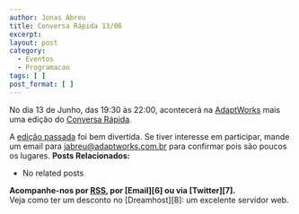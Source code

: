 ```yaml
---
author: Jonas Abreu
title: Conversa Rápida 13/06
excerpt:
layout: post
category:
  - Eventos
  - Programacao
tags: [ ]
post_format: [ ]
---
```

No dia 13 de Junho, das 19:30 às 22:00, acontecerá na [AdaptWorks][1] mais uma edição do [Conversa Rápida][2].

A [edição passada][3] foi bem divertida. Se tiver interesse em participar, mande um email para jabreu@adaptworks.com.br para confirmar pois são poucos os lugares. 
**Posts Relacionados:** 
*   No related posts









**Acompanhe-nos por [ RSS][5], por [Email][6] ou via [Twitter][7].**  
Veja como ter um desconto no [Dreamhost][8]: um excelente servidor web.

 [1]: http://www.adaptworks.com.br
 [2]: http://www.adaptworks.com.br/blog/2011/05/18/conversa-rapida-junho/
 [3]: http://vidageek.net/2011/05/14/conversa-rapida/
 [4]: https://twitter.com/share
 [5]: http://feeds.feedburner.com/VidaGeek



